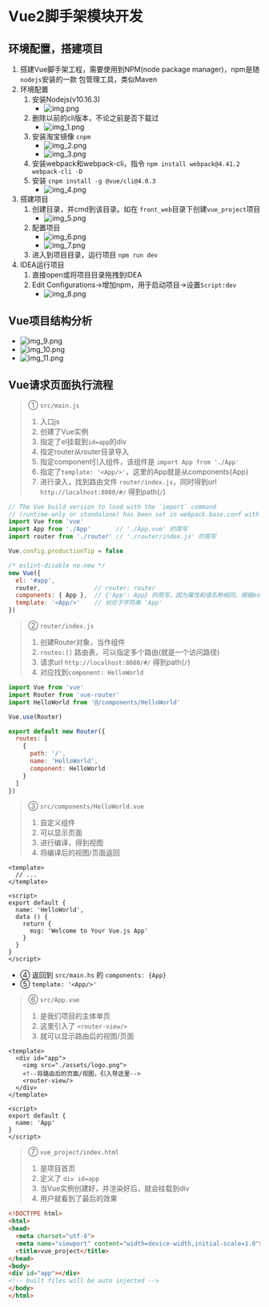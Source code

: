 # Vue2脚手架模块开发

## 环境配置，搭建项目

1. 搭建Vue脚手架工程，需要使用到NPM(node package manager)，npm是随`nodejs`安装的一款
   包管理工具，类似Maven
2. 环境配置
   1) 安装Nodejs(v10.16.3)
      - ![img.png](img.png)
   2) 删除以前的cli版本，不论之前是否下载过
      - ![img_1.png](img_1.png)
   3) 安装淘宝镜像 `cnpm`
      - ![img_2.png](img_2.png)
      - ![img_3.png](img_3.png)
   4) 安装webpack和webpack-cli，指令 `npm install webpack@4.41.2 webpack-cli -D`
   5) 安装 `cnpm install -g @vue/cli@4.0.3`
      - ![img_4.png](img_4.png)
3. 搭建项目
   1) 创建目录，并cmd到该目录。如在 `front_web`目录下创建`vue_project`项目
      - ![img_5.png](img_5.png)
   2) 配置项目
      - ![img_6.png](img_6.png)
      - ![img_7.png](img_7.png)
   3) 进入到项目目录，运行项目 `npm run dev`
4. IDEA运行项目
   1) 直接open或将项目目录拖拽到IDEA
   2) Edit Configurations->增加npm，用于启动项目->设置`Script:dev`
      - ![img_8.png](img_8.png)

## Vue项目结构分析

- ![img_9.png](img_9.png)
- ![img_10.png](img_10.png)
- ![img_11.png](img_11.png)

## Vue请求页面执行流程

> ① `src/main.js`
> 1. 入口js
> 2. 创建了Vue实例
> 3. 指定了el挂载到`id=app`的div
> 4. 指定router从router目录导入
> 5. 指定component引入组件，该组件是 `import App from './App'`
> 6. 指定了`template: '<App/>'`，这里的App就是从components{App}
> 7. 进行录入，找到路由文件 `router/index.js`，同时得到url `http://localhost:8080/#/` 得到path(`/`)

```javascript
// The Vue build version to load with the `import` command
// (runtime-only or standalone) has been set in webpack.base.conf with an alias.
import Vue from 'vue'
import App from './App'       // './App.vue' 的简写
import router from './router' // './router/index.js' 的简写

Vue.config.productionTip = false

/* eslint-disable no-new */
new Vue({
  el: '#app',
  router,               // router: router
  components: { App },  // {'App': App} 的简写，因为属性和值名称相同，根据es6标准，可以这么简写
  template: '<App/>'    // 对应于字符串 'App'
})
```

> ② `router/index.js`
> 1. 创建Router对象，当作组件
> 2. `routes:[]` 路由表，可以指定多个路由(就是一个访问路径)
> 3. 请求url `http://localhost:8080/#/` 得到path(`/`)
> 4. 对应找到`component: HelloWorld`

```javascript
import Vue from 'vue'
import Router from 'vue-router'
import HelloWorld from '@/components/HelloWorld'

Vue.use(Router)

export default new Router({
  routes: [
    {
      path: '/',
      name: 'HelloWorld',
      component: HelloWorld
    }
  ]
})
```

> ③ `src/components/HelloWorld.vue`
> 1. 自定义组件
> 2. 可以显示页面
> 3. 进行编译，得到视图
> 4. 将编译后的视图/页面返回

```vue
<template>
  // ...
</template>

<script>
export default {
  name: 'HelloWorld',
  data () {
    return {
      msg: 'Welcome to Your Vue.js App'
    }
  }
}
</script>
```

- ④ 返回到 `src/main.hs` 的 `components: {App}`
- ⑤ `template: '<App/>'`

> ⑥ `src/App.vue`
> 1. 是我们项目的主体单页
> 2. 这里引入了 `<router-view/>`
> 3. 就可以显示路由后的视图/页面

```vue
<template>
  <div id="app">
    <img src="./assets/logo.png">
    <!--将路由后的页面/视图，引入导这里-->
    <router-view/>
  </div>
</template>

<script>
export default {
  name: 'App'
}
</script>
```

> ⑦ `vue_project/index.html`
> 1. 是项目首页
> 2. 定义了 `div id=app`
> 3. 当Vue实例创建好，并渲染好后，就会挂载到div
> 4. 用户就看到了最后的效果

```html
<!DOCTYPE html>
<html>
<head>
  <meta charset="utf-8">
  <meta name="viewport" content="width=device-width,initial-scale=1.0">
  <title>vue_project</title>
</head>
<body>
<div id="app"></div>
<!-- built files will be auto injected -->
</body>
</html>
```
